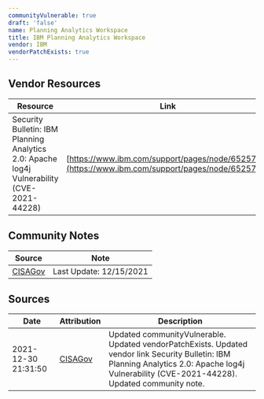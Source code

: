 ```yaml
---
communityVulnerable: true
draft: 'false'
name: Planning Analytics Workspace
title: IBM Planning Analytics Workspace
vendor: IBM
vendorPatchExists: true
---
```


## Vendor Resources
| Resource | Link |
| --- | --- |
| Security Bulletin: IBM Planning Analytics 2.0: Apache log4j Vulnerability (CVE-2021-44228) | [https://www.ibm.com/support/pages/node/6525700](https://www.ibm.com/support/pages/node/6525700) |


## Community Notes
| Source | Note |
| --- | --- |
| [CISAGov](https://raw.githubusercontent.com/cisagov/log4j-affected-db/develop/README.md) | Last Update: 12/15/2021 |

## Sources
| Date | Attribution | Description |
| --- | --- | --- |
| 2021-12-30 21:31:50 | [CISAGov](https://raw.githubusercontent.com/cisagov/log4j-affected-db/develop/README.md) | Updated communityVulnerable. Updated vendorPatchExists. Updated vendor link Security Bulletin: IBM Planning Analytics 2.0: Apache log4j Vulnerability (CVE-2021-44228). Updated community note.  |
